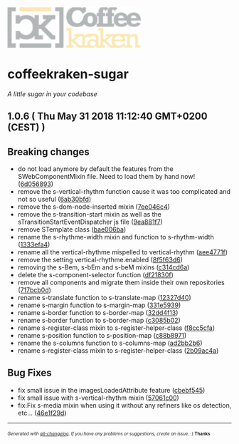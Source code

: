 <img width="300px" src=".resources/coffeekraken-logo.jpg" />

# coffeekraken-sugar

_A little sugar in your codebase_

## 1.0.6  ( Thu May 31 2018 11:12:40 GMT+0200 (CEST) )


## Breaking changes
  - do not load anymore by default the features from the SWebComponentMixin file. Need to load them by hand now!
  ([6d056893](https://github.com/Coffeekraken/sugar/commit/6d0568937572f99fffe4bb9c669ac9002f0472b5))
  - remove the s-vertical-rhythm function cause it was too complicated and not so useful
  ([6ab30bfd](https://github.com/Coffeekraken/sugar/commit/6ab30bfd17420c2720365a548d14ab7baf3600dc))
  - remove the s-dom-node-inserted mixin
  ([7ee046c4](https://github.com/Coffeekraken/sugar/commit/7ee046c49df62bff8405696b09095b357577c7e1))
  - remove the s-transition-start mixin as well as the sTransitionStartEventDispatcher js file
  ([9ea881f7](https://github.com/Coffeekraken/sugar/commit/9ea881f7ebe5c7216f3a8eba37f4dc2c567a5633))
  - remove STemplate class
  ([bae006ba](https://github.com/Coffeekraken/sugar/commit/bae006ba4a65cbe9f4afff879921baaf78dd1fcd))
  - rename the s-rhythme-width mixin and function to s-rhythm-width
  ([1333efa4](https://github.com/Coffeekraken/sugar/commit/1333efa47be66bd727eb9d11b6624fbcd5920537))
  - rename all the vertical-rhythme mispelled to vertical-rhythm
  ([aee4771f](https://github.com/Coffeekraken/sugar/commit/aee4771f3c870ed9242d22752b0607bdd5f01128))
  - remove the setting vertical-rhythme.enabled
  ([8f5f63d6](https://github.com/Coffeekraken/sugar/commit/8f5f63d62dbf79b8f25cc678711d8352aff2fba7))
  - removing the s-Bem, s-bEm and s-beM mixins
  ([c314cd6a](https://github.com/Coffeekraken/sugar/commit/c314cd6a821cf25473a8e371bea07e7429ab3260))
  - delete the s-component-selector function
  ([df21830f](https://github.com/Coffeekraken/sugar/commit/df21830f587291f87a6e28a3847223d2214b8c12))
  - remove all components and migrate them inside their own repositories
  ([717bcb0d](https://github.com/Coffeekraken/sugar/commit/717bcb0de4a7f4aa92f51761084416bd04e8307a))
  - rename s-translate function to s-translate-map
  ([12327d40](https://github.com/Coffeekraken/sugar/commit/12327d400a6fd235fb00b178e7afb3e5df6eec4c))
  - rename s-margin function to s-margin-map
  ([331e5939](https://github.com/Coffeekraken/sugar/commit/331e5939979b3e0d7d054b6cfac8224cf7697016))
  - rename s-border function to s-border-map
  ([32dd4f13](https://github.com/Coffeekraken/sugar/commit/32dd4f13e87b8b4ce7d2b1bee7e072d1409fdc5e))
  - rename s-border function to s-border-map
  ([c3085b02](https://github.com/Coffeekraken/sugar/commit/c3085b0216daf937ff4a81897abac7dea6f0f559))
  - rename s-register-class mixin to s-register-helper-class
  ([f8cc5cfa](https://github.com/Coffeekraken/sugar/commit/f8cc5cfa106d17200942ab3e7c91e5ea4dd91c03))
  - rename s-position function to s-position-map
  ([c88b8971](https://github.com/Coffeekraken/sugar/commit/c88b89718767c32b6d8664b6e18ffdbb6ac5da53))
  - rename the s-columns function to s-columns-map
  ([ad2bb2b6](https://github.com/Coffeekraken/sugar/commit/ad2bb2b60318baab527bed5b55e9988058d468b5))
  - rename s-register-class mixin to s-register-helper-class
  ([2b09ac4a](https://github.com/Coffeekraken/sugar/commit/2b09ac4a5b799bdad2b2f33047f32b0f6c2fd7d7))




## Bug Fixes
  - fix small issue in the imagesLoadedAttribute feature
  ([cbebf545](https://github.com/Coffeekraken/sugar/commit/cbebf54523f4b3a15db94ba86202691e057d0ce3))
  - fix small issue with s-vertical-rhythm mixin
  ([57061c00](https://github.com/Coffeekraken/sugar/commit/57061c006258a3b874d0177c4609cd168880a5aa))
  - fix:Fix s-media mixin when using it without any refiners like os detection, etc...
  ([46e1f29d](https://github.com/Coffeekraken/sugar/commit/46e1f29d855489f072de925b3913cdf9739d91d9))





---
<sub><sup>*Generated with [git-changelog](https://github.com/rafinskipg/git-changelog). If you have any problems or suggestions, create an issue.* :) **Thanks** </sub></sup>
